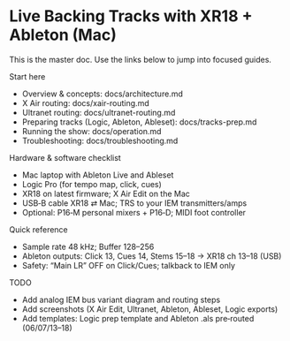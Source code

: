 # Live Backing Tracks with XR18 + Ableton (Mac)

This is the master doc. Use the links below to jump into focused guides.

Start here
- Overview & concepts: docs/architecture.md
- X Air routing: docs/xair-routing.md
- Ultranet routing: docs/ultranet-routing.md
- Preparing tracks (Logic, Ableton, Ableset): docs/tracks-prep.md
- Running the show: docs/operation.md
- Troubleshooting: docs/troubleshooting.md

Hardware & software checklist
- Mac laptop with Ableton Live and Ableset
- Logic Pro (for tempo map, click, cues)
- XR18 on latest firmware; X Air Edit on the Mac
- USB‑B cable XR18 ⇄ Mac; TRS to your IEM transmitters/amps
- Optional: P16‑M personal mixers + P16‑D; MIDI foot controller

Quick reference
- Sample rate 48 kHz; Buffer 128–256
- Ableton outputs: Click 13, Cues 14, Stems 15–18 → XR18 ch 13–18 (USB)
- Safety: “Main LR” OFF on Click/Cues; talkback to IEM only

TODO
- Add analog IEM bus variant diagram and routing steps
- Add screenshots (X Air Edit, Ultranet, Ableton, Ableset, Logic exports)
- Add templates: Logic prep template and Ableton .als pre‑routed (06/07/13–18)
